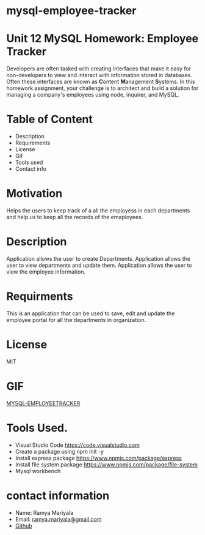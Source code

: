 # mysql-employee-tracker

# Unit 12 MySQL Homework: Employee Tracker

Developers are often tasked with creating interfaces that make it easy for non-developers to view and interact with information stored in databases. Often these interfaces are known as **C**ontent **M**anagement **S**ystems. In this homework assignment, your challenge is to architect and build a solution for managing a company's employees using node, inquirer, and MySQL.

# Table of Content
- Description
- Requirements
- License
- Gif
- Tools used
- Contact info

# Motivation
Helps the users to keep track of a all the employess in each departments and help us to keep all the records of the emaployees.

# Description
Application allows the user to create Departments.
Application allows the user to view departments and update them.
Application allows the user to view the employee information.

# Requirments
This is an application that can be used to save, edit and update the employee portal for all the departments in organization.

# License
MIT

# GIF
[MYSQL-EMPLOYEETRACKER](Assets/gif.gif)

# Tools Used.
- Visual Studio Code https://code.visualstudio.com
- Create a package using npm init -y
- Install express package https://www.npmjs.com/package/express
- Install file system package https://www.npmjs.com/package/file-system
- Mysql workbench 

# contact information
- Name: Ramya Mariyala
- Email: ramya.mariyala@gmail.com
- [Github](https://github.com/Ramyamariyala/mysql-employee-tracker.git)
